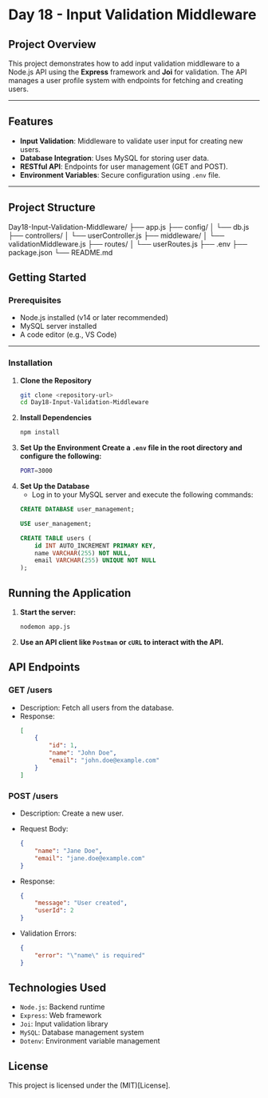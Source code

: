 # Day 18 - Input Validation Middleware

## Project Overview
This project demonstrates how to add input validation middleware to a Node.js API using the **Express** framework and **Joi** for validation. The API manages a user profile system with endpoints for fetching and creating users.

---

## Features
- **Input Validation**: Middleware to validate user input for creating new users.
- **Database Integration**: Uses MySQL for storing user data.
- **RESTful API**: Endpoints for user management (GET and POST).
- **Environment Variables**: Secure configuration using `.env` file.

---

## Project Structure
Day18-Input-Validation-Middleware/ 
├── app.js 
├── config/ 
│ └── db.js 
├── controllers/ 
│ └── userController.js 
├── middleware/ 
│ └── validationMiddleware.js 
├── routes/ 
│ └── userRoutes.js 
├── .env 
├── package.json 
└── README.md

## Getting Started

### Prerequisites
- Node.js installed (v14 or later recommended)
- MySQL server installed
- A code editor (e.g., VS Code)

---

### Installation

1. **Clone the Repository**
   ```bash
   git clone <repository-url>
   cd Day18-Input-Validation-Middleware

2. **Install Dependencies**
    ```bash
    npm install
    ```
3. **Set Up the Environment Create a `.env` file in the root directory and configure the following:**
    ```bash
    PORT=3000
    ```
4. **Set Up the Database**
    - Log in to your MySQL server and execute the following commands:
    ```sql
    CREATE DATABASE user_management;

    USE user_management;

    CREATE TABLE users (
        id INT AUTO_INCREMENT PRIMARY KEY,
        name VARCHAR(255) NOT NULL,
        email VARCHAR(255) UNIQUE NOT NULL
    );
    ```
## Running the Application

1. **Start the server:**
    ```bash
    nodemon app.js
    ```
2. **Use an API client like `Postman` or `cURL` to interact with the API.**

## API Endpoints
### GET /users
- Description: Fetch all users from the database.
- Response:
    ```json
    [
        {
            "id": 1,
            "name": "John Doe",
            "email": "john.doe@example.com"
        }
    ]
    ```

### POST /users
- Description: Create a new user.

- Request Body:

    ```json
    {
        "name": "Jane Doe",
        "email": "jane.doe@example.com"
    }
    ```
- Response:
    ```json
    {
        "message": "User created",
        "userId": 2
    }
    ```
- Validation Errors:
    ```json
    {
        "error": "\"name\" is required"
    }
    ```
## Technologies Used
- `Node.js`: Backend runtime
- `Express`: Web framework
- `Joi`: Input validation library
- `MySQL`: Database management system
- `Dotenv`: Environment variable management

## License
This project is licensed under the (MIT)[License].

